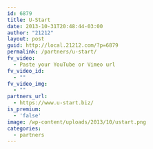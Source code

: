 ```yaml
---
id: 6879
title: U-Start
date: 2013-10-31T20:48:44-03:00
author: "21212"
layout: post
guid: http://local.21212.com/?p=6879
permalink: /partners/u-start/
fv_video:
  - Paste your YouTube or Vimeo url
fv_video_id:
  - ""
fv_video_img:
  - ""
partners_url:
  - https://www.u-start.biz/
is_premium:
  - 'false'
image: /wp-content/uploads/2013/10/ustart.png
categories:
  - partners
---
```

